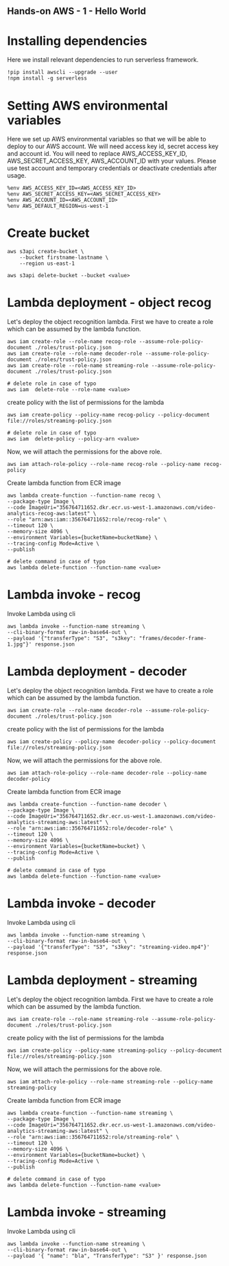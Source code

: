 
## Hands-on AWS - 1 - Hello World
# Installing dependencies

Here we install relevant dependencies to run serverless framework.

```
!pip install awscli --upgrade --user
!npm install -g serverless
```

# Setting AWS environmental variables

Here we set up AWS environmental variables so that we will be able to deploy to our AWS account. We will need access key id, secret access key and account id. You will need to replace AWS_ACCESS_KEY_ID, AWS_SECRET_ACCESS_KEY, AWS_ACCOUNT_ID with your values. Please use test account and temporary credentials or deactivate credentials after usage.

```
%env AWS_ACCESS_KEY_ID=<AWS_ACCESS_KEY_ID>
%env AWS_SECRET_ACCESS_KEY=<AWS_SECRET_ACCESS_KEY>
%env AWS_ACCOUNT_ID=<AWS_ACCOUNT_ID>
%env AWS_DEFAULT_REGION=us-west-1
```
# Create bucket
```
aws s3api create-bucket \
    --bucket firstname-lastname \
    --region us-east-1

aws s3api delete-bucket --bucket <value>
```
# Lambda deployment - object recog

Let's deploy the object recognition lambda.
First we have to create a role which can be assumed by the lambda function.

```
aws iam create-role --role-name recog-role --assume-role-policy-document ./roles/trust-policy.json
aws iam create-role --role-name decoder-role --assume-role-policy-document ./roles/trust-policy.json
aws iam create-role --role-name streaming-role --assume-role-policy-document ./roles/trust-policy.json

# delete role in case of typo
aws iam  delete-role --role-name <value>
```
create policy with the list of permissions for the lambda
```
aws iam create-policy --policy-name recog-policy --policy-document file://roles/streaming-policy.json

# delete role in case of typo
aws iam  delete-policy --policy-arn <value>
```
Now, we will attach the permissions for the above role.
```
aws iam attach-role-policy --role-name recog-role --policy-name recog-policy
```
Create lambda function from ECR image
```
aws lambda create-function --function-name recog \
--package-type Image \
--code ImageUri="356764711652.dkr.ecr.us-west-1.amazonaws.com/video-analytics-recog-aws:latest" \
--role "arn:aws:iam::356764711652:role/recog-role" \
--timeout 120 \
--memory-size 4096 \
--environment Variables={bucketName=bucketName} \
--tracing-config Mode=Active \
--publish

# delete command in case of typo
aws lambda delete-function --function-name <value>
```
# Lambda invoke - recog

Invoke Lambda using cli
```
aws lambda invoke --function-name streaming \
--cli-binary-format raw-in-base64-out \
--payload '{"transferType": "S3", "s3key": "frames/decoder-frame-1.jpg"}' response.json
```

# Lambda deployment - decoder

Let's deploy the object recognition lambda.
First we have to create a role which can be assumed by the lambda function.

```
aws iam create-role --role-name decoder-role --assume-role-policy-document ./roles/trust-policy.json
```
create policy with the list of permissions for the lambda
```
aws iam create-policy --policy-name decoder-policy --policy-document file://roles/streaming-policy.json
```
Now, we will attach the permissions for the above role.
```
aws iam attach-role-policy --role-name decoder-role --policy-name decoder-policy
```
Create lambda function from ECR image
```
aws lambda create-function --function-name decoder \
--package-type Image \
--code ImageUri="356764711652.dkr.ecr.us-west-1.amazonaws.com/video-analytics-streaming-aws:latest" \
--role "arn:aws:iam::356764711652:role/decoder-role" \
--timeout 120 \
--memory-size 4096 \
--environment Variables={bucketName=bucket} \
--tracing-config Mode=Active \
--publish

# delete command in case of typo
aws lambda delete-function --function-name <value>
```
# Lambda invoke - decoder

Invoke Lambda using cli
```
aws lambda invoke --function-name streaming \
--cli-binary-format raw-in-base64-out \
--payload '{"transferType": "S3", "s3key": "streaming-video.mp4"}' response.json
```

# Lambda deployment - streaming

Let's deploy the object recognition lambda.
First we have to create a role which can be assumed by the lambda function.

```
aws iam create-role --role-name streaming-role --assume-role-policy-document ./roles/trust-policy.json
```
create policy with the list of permissions for the lambda
```
aws iam create-policy --policy-name streaming-policy --policy-document file://roles/streaming-policy.json
```
Now, we will attach the permissions for the above role.
```
aws iam attach-role-policy --role-name streaming-role --policy-name streaming-policy
```
Create lambda function from ECR image
```
aws lambda create-function --function-name streaming \
--package-type Image \
--code ImageUri="356764711652.dkr.ecr.us-west-1.amazonaws.com/video-analytics-streaming-aws:latest" \
--role "arn:aws:iam::356764711652:role/streaming-role" \
--timeout 120 \
--memory-size 4096 \
--environment Variables={bucketName=bucket} \
--tracing-config Mode=Active \
--publish

# delete command in case of typo
aws lambda delete-function --function-name <value>
```

# Lambda invoke - streaming

Invoke Lambda using cli
```
aws lambda invoke --function-name streaming \
--cli-binary-format raw-in-base64-out \
--payload '{ "name": "bla", "TransferType": "S3" }' response.json
```